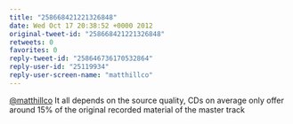 ```yaml
---
title: "258668421221326848"
date: Wed Oct 17 20:38:52 +0000 2012
original-tweet-id: "258668421221326848"
retweets: 0
favorites: 0
reply-tweet-id: "258646736170532864"
reply-user-id: "25119934"
reply-user-screen-name: "matthillco"
---
```

<a href="https://twitter.com/matthillco">@matthillco</a> It all depends on the source quality, CDs on average only offer around 15% of the original recorded material of the master track
